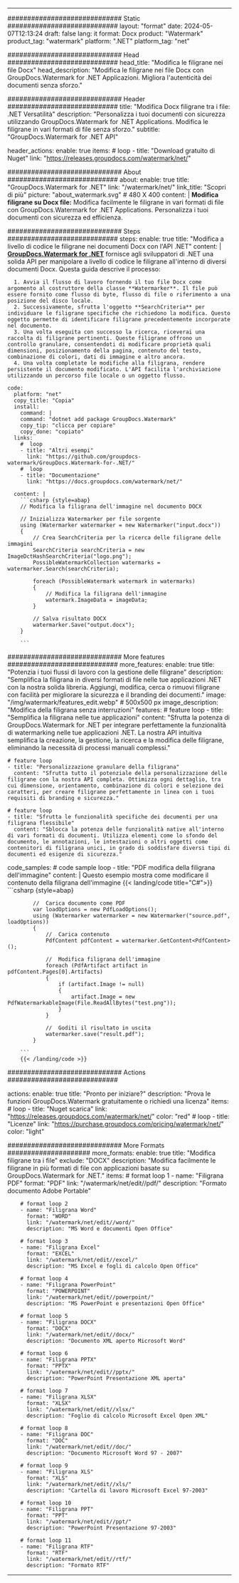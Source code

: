 
---
############################# Static ############################
layout: "format"
date:  2024-05-07T12:13:24
draft: false
lang: it
format: Docx
product: "Watermark"
product_tag: "watermark"
platform: ".NET"
platform_tag: "net"

############################# Head ############################
head_title: "Modifica le filigrane nei file Docx"
head_description: "Modifica le filigrane nei file Docx con GroupDocs.Watermark for .NET Applicazioni. Migliora l'autenticità dei documenti senza sforzo."

############################# Header ############################
title: "Modifica Docx filigrane tra i file: .NET Versatilità" 
description: "Personalizza i tuoi documenti con sicurezza utilizzando GroupDocs.Watermark for .NET Applications. Modifica le filigrane in vari formati di file senza sforzo."
subtitle: "GroupDocs.Watermark for .NET API" 

header_actions:
  enable: true
  items:
    #  loop
    - title: "Download gratuito di Nuget"
      link: "https://releases.groupdocs.com/watermark/net/"
      
############################# About ############################
about:
    enable: true
    title: "GroupDocs.Watermark for .NET"
    link: "/watermark/net/"
    link_title: "Scopri di più"
    picture: "about_watermark.svg" # 480 X 400
    content: |
       **Modifica filigrane su Docx file:** Modifica facilmente le filigrane in vari formati di file con GroupDocs.Watermark for .NET Applications. Personalizza i tuoi documenti con sicurezza ed efficienza.

############################# Steps ############################
steps:
    enable: true
    title: "Modifica a livello di codice le filigrane nei documenti Docx con l'API .NET"
    content: |
      **[GroupDocs.Watermark for .NET](https://products.groupdocs.com/watermark/net/)** fornisce agli sviluppatori di .NET una solida API per manipolare a livello di codice le filigrane all'interno di diversi documenti Docx. Questa guida descrive il processo:
      
      1. Avvia il flusso di lavoro fornendo il tuo file Docx come argomento al costruttore della classe **Watermarker**. Il file può essere fornito come flusso di byte, flusso di file o riferimento a una posizione del disco locale.
      2. Successivamente, sfrutta l'oggetto **SearchCriteria** per individuare le filigrane specifiche che richiedono la modifica. Questo oggetto permette di identificare filigrane precedentemente incorporate nel documento.
      3. Una volta eseguita con successo la ricerca, riceverai una raccolta di filigrane pertinenti. Queste filigrane offrono un controllo granulare, consentendoti di modificare proprietà quali dimensioni, posizionamento della pagina, contenuto del testo, combinazione di colori, dati di immagine e altro ancora.
      4. Una volta completate le modifiche alla filigrana, rendere persistente il documento modificato. L'API facilita l'archiviazione utilizzando un percorso file locale o un oggetto flusso.
   
    code:
      platform: "net"
      copy_title: "Copia"
      install:
        command: |
        command: "dotnet add package GroupDocs.Watermark"
        copy_tip: "clicca per copiare"
        copy_done: "copiato"
      links:
        #  loop
        - title: "Altri esempi"
          link: "https://github.com/groupdocs-watermark/GroupDocs.Watermark-for-.NET/"
        #  loop
        - title: "Documentazione"
          link: "https://docs.groupdocs.com/watermark/net/"
          
      content: |
        ```csharp {style=abap}
        // Modifica la filigrana dell'immagine nel documento DOCX

        // Inizializza Watermarker per file sorgente
        using (Watermarker watermarker = new Watermarker("input.docx"))
        {
            // Crea SearchCriteria per la ricerca delle filigrane delle immagini
            SearchCriteria searchCriteria = new ImageDctHashSearchCriteria("logo.png");
            PossibleWatermarkCollection watermarks = watermarker.Search(searchCriteria);

            foreach (PossibleWatermark watermark in watermarks)
            {
                // Modifica la filigrana dell'immagine
                watermark.ImageData = imageData;
            }

            // Salva risultato DOCX
            watermarker.Save("output.docx");
        }
        
        ```     

############################# More features ############################
more_features:
  enable: true
  title: "Potenzia i tuoi flussi di lavoro con la gestione delle filigrane"
  description: "Semplifica la filigrana in diversi formati di file nelle tue applicazioni .NET con la nostra solida libreria. Aggiungi, modifica, cerca o rimuovi filigrane con facilità per migliorare la sicurezza e il branding dei documenti."
  image: "/img/watermark/features_edit.webp" # 500x500 px
  image_description: "Modifica della filigrana senza interruzioni"
  features:
    # feature loop
    - title: "Semplifica la filigrana nelle tue applicazioni"
      content: "Sfrutta la potenza di GroupDocs.Watermark for .NET per integrare perfettamente la funzionalità di watermarking nelle tue applicazioni .NET. La nostra API intuitiva semplifica la creazione, la gestione, la ricerca e la modifica delle filigrane, eliminando la necessità di processi manuali complessi."

    # feature loop
    - title: "Personalizzazione granulare della filigrana"
      content: "Sfrutta tutto il potenziale della personalizzazione delle filigrane con la nostra API completa. Ottimizza ogni dettaglio, tra cui dimensione, orientamento, combinazione di colori e selezione dei caratteri, per creare filigrane perfettamente in linea con i tuoi requisiti di branding e sicurezza."

    # feature loop
    - title: "Sfrutta le funzionalità specifiche dei documenti per una filigrana flessibile"
      content: "Sblocca la potenza delle funzionalità native all'interno di vari formati di documenti. Utilizza elementi come lo sfondo del documento, le annotazioni, le intestazioni o altri oggetti come contenitori di filigrana unici, in grado di soddisfare diversi tipi di documenti ed esigenze di sicurezza."
      
  code_samples:
    # code sample loop
    - title: "PDF modifica della filigrana dell'immagine"
      content: |
        Questo esempio mostra come modificare il contenuto della filigrana dell'immagine
        {{< landing/code title="C#">}}
        ```csharp {style=abap}
        
            //  Carica documento come PDF
            var loadOptions = new PdfLoadOptions();
            using (Watermarker watermarker = new Watermarker("source.pdf", loadOptions))
            {
                //  Carica contenuto
                PdfContent pdfContent = watermarker.GetContent<PdfContent>();

                //  Modifica filigrana dell'immagine
                foreach (PdfArtifact artifact in pdfContent.Pages[0].Artifacts)
                {
                    if (artifact.Image != null)
                    {
                        artifact.Image = new PdfWatermarkableImage(File.ReadAllBytes("test.png"));
                    }
                }

                //  Goditi il risultato in uscita
                watermarker.save("result.pdf");
            }

        ```
        {{< /landing/code >}}


############################# Actions ############################

actions:
  enable: true
  title: "Pronto per iniziare?"
  description: "Prova le funzioni GroupDocs.Watermark gratuitamente o richiedi una licenza"
  items:
    #  loop
    - title: "Nuget scarica"
      link: "https://releases.groupdocs.com/watermark/net/"
      color: "red"
        #  loop
    - title: "Licenze"
      link: "https://purchase.groupdocs.com/pricing/watermark/net/"
      color: "light"


############################# More Formats #####################
more_formats:
    enable: true
    title: "Modifica filigrane tra i file"
    exclude: "DOCX"
    description: "Modifica facilmente le filigrane in più formati di file con applicazioni basate su GroupDocs.Watermark for .NET."
    items: 
        # format loop 1
        - name: "Filigrana PDF"
          format: "PDF"
          link: "/watermark/net/edit//pdf/"
          description: "Formato documento Adobe Portable"

        # format loop 2
        - name: "Filigrana Word"
          format: "WORD"
          link: "/watermark/net/edit//word/"
          description: "MS Word e documenti Open Office"
          
        # format loop 3
        - name: "Filigrana Excel"
          format: "EXCEL"
          link: "/watermark/net/edit//excel/"
          description: "MS Excel e fogli di calcolo Open Office"

        # format loop 4
        - name: "Filigrana PowerPoint"
          format: "POWERPOINT"
          link: "/watermark/net/edit//powerpoint/"
          description: "MS PowerPoint e presentazioni Open Office"

        # format loop 5
        - name: "Filigrana DOCX"
          format: "DOCX"
          link: "/watermark/net/edit//docx/"
          description: "Documento XML aperto Microsoft Word"
          
        # format loop 6
        - name: "Filigrana PPTX"
          format: "PPTX"
          link: "/watermark/net/edit//pptx/"
          description: "PowerPoint Presentazione XML aperta"
          
        # format loop 7
        - name: "Filigrana XLSX"
          format: "XLSX"
          link: "/watermark/net/edit//xlsx/"
          description: "Foglio di calcolo Microsoft Excel Open XML"

        # format loop 8
        - name: "Filigrana DOC"
          format: "DOC"
          link: "/watermark/net/edit//doc/"
          description: "Documento Microsoft Word 97 - 2007"

        # format loop 9
        - name: "Filigrana XLS"
          format: "XLS"
          link: "/watermark/net/edit//xls/"
          description: "Cartella di lavoro Microsoft Excel 97-2003"

        # format loop 10
        - name: "Filigrana PPT"
          format: "PPT"
          link: "/watermark/net/edit//ppt/"
          description: "PowerPoint Presentazione 97-2003"

        # format loop 11
        - name: "Filigrana RTF"
          format: "RTF"
          link: "/watermark/net/edit//rtf/"
          description: "Formato RTF"

---